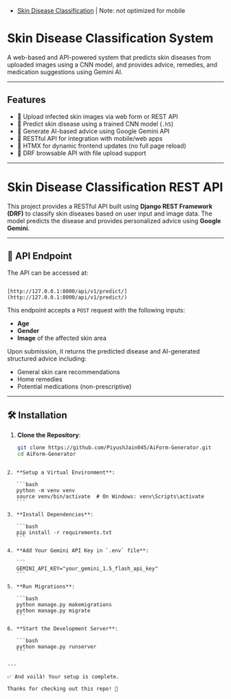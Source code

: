 - [Skin Disease Classification](https://aiformgenerator.onrender.com/)  | Note: not optimized for mobile

# Skin Disease Classification System

A web-based and API-powered system that predicts skin diseases from uploaded images using a CNN model, and provides advice, remedies, and medication suggestions using Gemini AI.

---

## Features

- 📸 Upload infected skin images via web form or REST API  
- 🧬 Predict skin disease using a trained CNN model (`.h5`)  
- 🤖 Generate AI-based advice using Google Gemini API  
- 🧩 RESTful API for integration with mobile/web apps  
- 🔁 HTMX for dynamic frontend updates (no full page reload)  
- 📑 DRF browsable API with file upload support  

---

# Skin Disease Classification REST API

This project provides a RESTful API built using **Django REST Framework (DRF)** to classify skin diseases based on user input and image data. The model predicts the disease and provides personalized advice using **Google Gemini**.

---

## 🔗 API Endpoint

The API can be accessed at:

```

[http://127.0.0.1:8000/api/v1/predict/](http://127.0.0.1:8000/api/v1/predict/)

```

This endpoint accepts a `POST` request with the following inputs:

- **Age**
- **Gender**
- **Image** of the affected skin area

Upon submission, it returns the predicted disease and AI-generated structured advice including:
- General skin care recommendations
- Home remedies
- Potential medications (non-prescriptive)

---

## 🛠 Installation

1. **Clone the Repository**:
   ```bash
   git clone https://github.com/PiyushJain045/AiForm-Generator.git
   cd AiForm-Generator
````

2. **Setup a Virtual Environment**:

   ```bash
   python -m venv venv
   source venv/bin/activate  # On Windows: venv\Scripts\activate
   ```

3. **Install Dependencies**:

   ```bash
   pip install -r requirements.txt
   ```

4. **Add Your Gemini API Key in `.env` file**:

   ```
   GEMINI_API_KEY="your_gemini_1.5_flash_api_key"
   ```

5. **Run Migrations**:

   ```bash
   python manage.py makemigrations
   python manage.py migrate
   ```

6. **Start the Development Server**:

   ```bash
   python manage.py runserver
   ```

---

✅ And voilà! Your setup is complete.

Thanks for checking out this repo! 🙌


